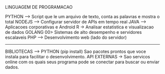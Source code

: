 LINGUAGEM DE PROGRAMACAO

PYTHON --> Script que le um arquivo de texto, conta as palavras e mostra o total
NODEJS --> Configurar servidor de APIs em tempo real
JAVA --> Aplicacoes corporativas e Android
R -> Analisar estatistica e visualizacao de dados
GOLANG 00> Sistemas de alto desempenho e servidores escalaveis
PHP --> Desenvolvimento web (lado do servidor)

------------------------------------
BIBLIOTECAS --> PYTHON (pip install) Sao pacotes prontos que voce instala para facilitar o desenvolvimento.
API EXTERNAS -> Sao servicos online com os quais seus programa pode se conectar para buscar ou enviar dados.

